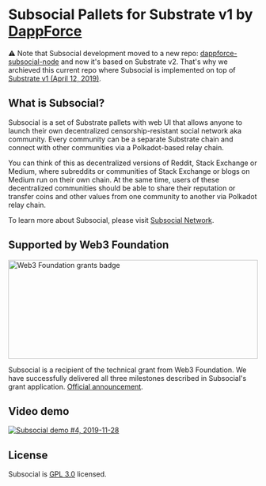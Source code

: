 # Subsocial Pallets for Substrate v1 by [DappForce](https://github.com/dappforce)

⚠️ Note that Subsocial development moved to a new repo: [dappforce-subsocial-node](https://github.com/dappforce/dappforce-subsocial-node) and now it's based on Substrate v2. That's why we archieved this current repo where Subsocial is implemented on top of [Substrate v1 (April 12, 2019)](https://github.com/paritytech/substrate/commit/6dfc3e8b057bb00322136251a0f10305fbb1ad8f).

## What is Subsocial?

Subsocial is a set of Substrate pallets with web UI that allows anyone to launch their own decentralized censorship-resistant social network aka community. Every community can be a separate Substrate chain and connect with other communities via a Polkadot-based relay chain.

You can think of this as decentralized versions of Reddit, Stack Exchange or Medium, where subreddits or communities of Stack Exchange or blogs on Medium run on their own chain. At the same time, users of these decentralized communities should be able to share their reputation or transfer coins and other values from one community to another via Polkadot relay chain.

To learn more about Subsocial, please visit [Subsocial Network](http://subsocial.network).

## Supported by Web3 Foundation

<img src="https://github.com/dappforce/dappforce-subsocial/blob/master/w3f-badge.svg" width="100%" height="200" alt="Web3 Foundation grants badge" />

Subsocial is a recipient of the technical grant from Web3 Foundation. We have successfully delivered all three milestones described in Subsocial's grant application. [Official announcement](https://medium.com/web3foundation/web3-foundation-grants-wave-3-recipients-6426e77f1230).

## Video demo

[![Subsocial demo #4, 2019-11-28](http://i3.ytimg.com/vi/pFGvlKpJdss/maxresdefault.jpg)](https://www.youtube.com/watch?v=pFGvlKpJdss)

## License

Subsocial is [GPL 3.0](./LICENSE) licensed.
